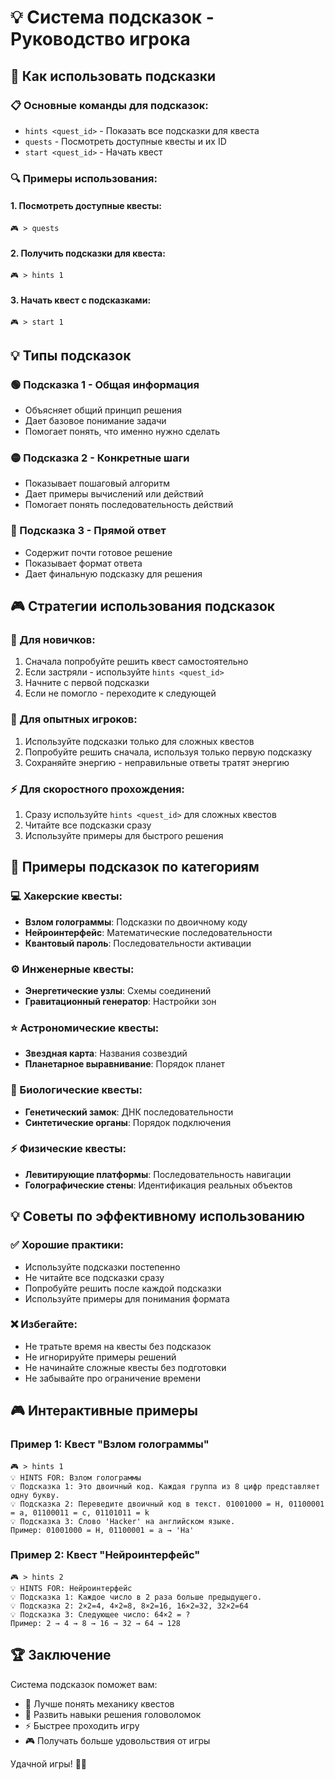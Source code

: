 # 💡 Система подсказок - Руководство игрока

## 🎯 Как использовать подсказки

### 📋 Основные команды для подсказок:
- `hints <quest_id>` - Показать все подсказки для квеста
- `quests` - Посмотреть доступные квесты и их ID
- `start <quest_id>` - Начать квест

### 🔍 Примеры использования:

#### 1. Посмотреть доступные квесты:
```
🎮 > quests
```

#### 2. Получить подсказки для квеста:
```
🎮 > hints 1
```

#### 3. Начать квест с подсказками:
```
🎮 > start 1
```

## 💡 Типы подсказок

### 🟢 Подсказка 1 - Общая информация
- Объясняет общий принцип решения
- Дает базовое понимание задачи
- Помогает понять, что именно нужно сделать

### 🟡 Подсказка 2 - Конкретные шаги
- Показывает пошаговый алгоритм
- Дает примеры вычислений или действий
- Помогает понять последовательность действий

### 🔴 Подсказка 3 - Прямой ответ
- Содержит почти готовое решение
- Показывает формат ответа
- Дает финальную подсказку для решения

## 🎮 Стратегии использования подсказок

### 🚀 Для новичков:
1. Сначала попробуйте решить квест самостоятельно
2. Если застряли - используйте `hints <quest_id>`
3. Начните с первой подсказки
4. Если не помогло - переходите к следующей

### 🧠 Для опытных игроков:
1. Используйте подсказки только для сложных квестов
2. Попробуйте решить сначала, используя только первую подсказку
3. Сохраняйте энергию - неправильные ответы тратят энергию

### ⚡ Для скоростного прохождения:
1. Сразу используйте `hints <quest_id>` для сложных квестов
2. Читайте все подсказки сразу
3. Используйте примеры для быстрого решения

## 🎯 Примеры подсказок по категориям

### 💻 Хакерские квесты:
- **Взлом голограммы**: Подсказки по двоичному коду
- **Нейроинтерфейс**: Математические последовательности
- **Квантовый пароль**: Последовательности активации

### ⚙️ Инженерные квесты:
- **Энергетические узлы**: Схемы соединений
- **Гравитационный генератор**: Настройки зон

### ⭐ Астрономические квесты:
- **Звездная карта**: Названия созвездий
- **Планетарное выравнивание**: Порядок планет

### 🧬 Биологические квесты:
- **Генетический замок**: ДНК последовательности
- **Синтетические органы**: Порядок подключения

### ⚡ Физические квесты:
- **Левитирующие платформы**: Последовательность навигации
- **Голографические стены**: Идентификация реальных объектов

## 💡 Советы по эффективному использованию

### ✅ Хорошие практики:
- Используйте подсказки постепенно
- Не читайте все подсказки сразу
- Попробуйте решить после каждой подсказки
- Используйте примеры для понимания формата

### ❌ Избегайте:
- Не тратьте время на квесты без подсказок
- Не игнорируйте примеры решений
- Не начинайте сложные квесты без подготовки
- Не забывайте про ограничение времени

## 🎮 Интерактивные примеры

### Пример 1: Квест "Взлом голограммы"
```
🎮 > hints 1
💡 HINTS FOR: Взлом голограммы
💡 Подсказка 1: Это двоичный код. Каждая группа из 8 цифр представляет одну букву.
💡 Подсказка 2: Переведите двоичный код в текст. 01001000 = H, 01100001 = a, 01100011 = c, 01101011 = k
💡 Подсказка 3: Слово 'Hacker' на английском языке.
Пример: 01001000 = H, 01100001 = a → 'Ha'
```

### Пример 2: Квест "Нейроинтерфейс"
```
🎮 > hints 2
💡 HINTS FOR: Нейроинтерфейс
💡 Подсказка 1: Каждое число в 2 раза больше предыдущего.
💡 Подсказка 2: 2×2=4, 4×2=8, 8×2=16, 16×2=32, 32×2=64
💡 Подсказка 3: Следующее число: 64×2 = ?
Пример: 2 → 4 → 8 → 16 → 32 → 64 → 128
```

## 🏆 Заключение

Система подсказок поможет вам:
- 🎯 Лучше понять механику квестов
- 🧠 Развить навыки решения головоломок
- ⚡ Быстрее проходить игру
- 🎮 Получать больше удовольствия от игры

Удачной игры! 🌌✨
